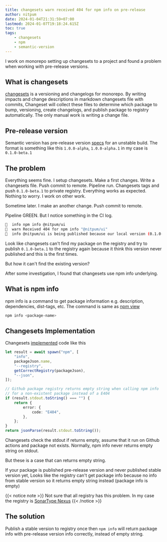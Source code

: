 ```yaml
---
title: changesets warn received 404 for npm info on pre-release
author: nitpum
date: 2024-01-04T21:31:59+07:00
lastmod: 2024-01-07T19:18:24.615Z
toc: true
tags:
    - changesets
    - npm
    - semantic-version
---
```


I work on monorepo setting up changesets to a project and found a problem when working with pre-release versions.

## What is changesets

[changesets](https://github.com/changesets/changesets) is a versioning and changelogs for monorepo. By writing impacts and change descriptions in markdown changesets file with commits, Changeset will collect these files to determine which package to bump, versioning, create changelogs, and publish package to registry automatically. The only manual work is writing a change file.

## Pre-release version

Semantic version has pre-release version [specs](https://semver.org/#spec-item-9) for an unstable build. The format is something like this `1.0.0-alpha`, `1.0.0-alpha.1` in my case is `0.1.0-beta.1`

## The problem

Everything seems fine. I setup changesets. Make a first changes. Write a changesets file. Push commit to remote. Pipeline run. Changesets tags and push `0.1.0-beta.1` to private registry. Everything works as expected. Nothing to worry. I work on other work.

Sometime later. I make an another change. Push commit to remote.

Pipeline GREEN. But I notice something in the CI log.

```sh
🦋  info npm info @nitpum/ui
🦋  warn Received 404 for npm info "@nitpum/ui"
🦋  info @nitpum/ui is being published because our local version (0.1.0-beta.1) has not been published on npm
```

Look like changesets can't find my package on the registry and try to publish `0.1.0-beta.1` to the registry again because it think this version never published and this is the first times.

But how it can't find the existing version?

After some investigation, I found that changesets use npm info underlying.

## What is npm info

npm info is a command to get package information e.g. description, dependencies, dist-tags, etc.
The command is same as [npm view](https://docs.npmjs.com/cli/v10/commands/npm-view)

```sh
npm info <package-name>
```

## Changesets Implementation

Changesets [implemented](https://github.com/changesets/changesets/blob/main/packages/cli/src/commands/publish/npm-utils.ts#L99-L116) code like this

```ts {linenos=table, hl_lines=[11], linenostart=99}
let result = await spawn("npm", [
	"info",
	packageJson.name,
	"--registry",
	getCorrectRegistry(packageJson),
	"--json",
]);

// Github package registry returns empty string when calling npm info
// for a non-existent package instead of a E404
if (result.stdout.toString() === "") {
	return {
		error: {
			code: "E404",
		},
	};
}
return jsonParse(result.stdout.toString());
```

Changesets check the stdout if returns empty, assume that it run on Github actions and package not exists.
Normally, npm info never returns empty string on stdout.

But these is a case that can returns empty string.

If your package is published pre-release version and never published stable version yet, Looks like the registry can't get package info because no info from stable version so it returns empty string instead (package info is empty)

{{< notice note >}}
Not sure that all registry has this problem. In my case the registry is [SonarType Nexus](https://www.sonatype.com/products/sonatype-nexus-repository)
{{< /notice >}}

## The solution

Publish a stable version to registry once then `npm info` will return package info with pre-release version info correctly, instead of empty string.
